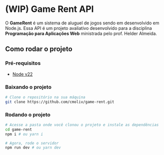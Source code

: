 # (WIP) Game Rent API

O **GameRent** é um sistema de aluguel de jogos sendo em desenvolvido em Node.js. Essa API é um projeto avaliativo desenvolvido para a disciplina **Programação para Aplicações Web** ministrada pelo prof. Helder Almeida.

## Como rodar o projeto

### Pré-requisitos

- [Node v22](https://nodejs.org/en/download)

### Baixando o projeto

```sh
# Clone o repositório na sua máquina
git clone https://github.com/cmoliv/game-rent.git
```
### Rodando o projeto

```sh
# Acesse a pasta onde você clonou o projeto e instale as dependências
cd game-rent
npm i # ou yarn i
```

```sh
# Agora, rode o servidor
npm run dev # ou yarn dev
```